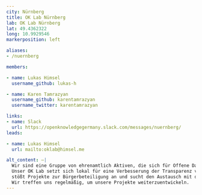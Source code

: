 ```yaml
---
city: Nürnberg
title: OK Lab Nürnberg
lab: OK Lab Nürnberg
lat: 49.4362322
long: 10.9929546
markerposition: left

aliases:
- /nuernberg

members:

- name: Lukas Himsel
  username_github: lukas-h

- name: Karen Tamrazyan
  username_github: karentamrazyan
  username_twitter: karentamrazyan

links:
- name: Slack
  url: https://openknowledgegermany.slack.com/messages/nuernberg/
leads:

- name: Lukas Himsel
  url: mailto:oklab@himsel.me

alt_content: –|
  Wir sind eine Gruppe von ehrenamtlich Aktiven, die sich für Offene Daten, Freie und Offene Software und Open Government interessiert.
  Unser OK Lab setzt sich lokal für eine Verbesserung der Transparenz von Staat und Verwaltungen ein, 
  stößt Projekte zur Bürgerbeteiligung an und sucht den Austausch mit den Verwaltungen, um gemeinsam Lösungen für die Herausforderungen in unserer Region zu finden.
  Wir treffen uns regelmäßig, um unsere Projekte weiterzuentwickeln.
---
```


